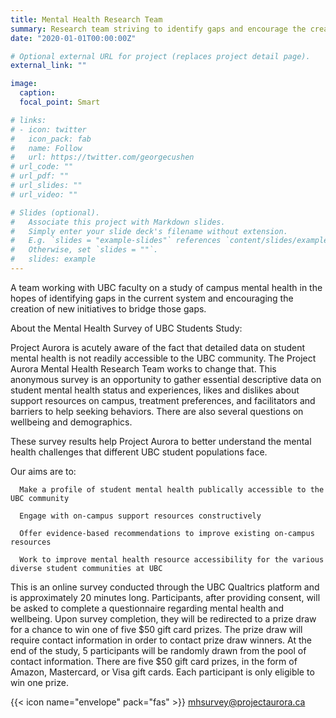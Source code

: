 ```yaml
---
title: Mental Health Research Team
summary: Research team striving to identify gaps and encourage the creation of new initiatives.
date: "2020-01-01T00:00:00Z"

# Optional external URL for project (replaces project detail page).
external_link: ""

image:
  caption: 
  focal_point: Smart

# links:
# - icon: twitter
#   icon_pack: fab
#   name: Follow
#   url: https://twitter.com/georgecushen
# url_code: ""
# url_pdf: ""
# url_slides: ""
# url_video: ""

# Slides (optional).
#   Associate this project with Markdown slides.
#   Simply enter your slide deck's filename without extension.
#   E.g. `slides = "example-slides"` references `content/slides/example-slides.md`.
#   Otherwise, set `slides = ""`.
#   slides: example
---
```


A team working with UBC faculty on a study of campus mental health in the hopes of identifying gaps in the current system and encouraging the creation of new initiatives to bridge those gaps.

About the Mental Health Survey of UBC Students Study:

Project Aurora is  acutely aware of the fact that detailed data on student mental health is not readily accessible to the UBC community. The Project Aurora Mental Health Research Team works  to change that. This anonymous survey is an opportunity to gather essential descriptive data on student mental health status and experiences, likes and dislikes about support resources on campus, treatment preferences, and facilitators and barriers to help seeking behaviors. There are also several questions on wellbeing and demographics.


These survey results help  Project Aurora to better understand the mental health challenges that different UBC student populations face. 

Our aims are to: 
 
      Make a profile of student mental health publically accessible to the UBC community 
 
      Engage with on-campus support resources constructively 
 
      Offer evidence-based recommendations to improve existing on-campus resources
 
      Work to improve mental health resource accessibility for the various diverse student communities at UBC 


This is an online survey conducted through the UBC Qualtrics platform and is  approximately 20 minutes long. Participants, after providing consent, will be asked to complete a questionnaire regarding mental health and wellbeing. Upon survey completion, they will be redirected to a prize draw for a chance to win one of five $50 gift card prizes. The prize draw will require  contact information in order to contact prize draw winners. At the end of the study, 5 participants will be randomly drawn from the pool of contact information. There are five $50 gift card prizes, in the form of Amazon, Mastercard, or Visa gift cards. Each participant is only eligible to win one prize. 


{{< icon name="envelope" pack="fas" >}} [mhsurvey@projectaurora.ca](mailto:mhsurvey@projectaurora.ca)
